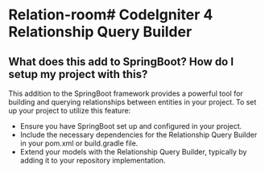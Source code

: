 # Relation-room# CodeIgniter 4 Relationship Query Builder

## What does this add to SpringBoot? How do I setup my project with this?

This addition to the SpringBoot framework provides a powerful tool for building and querying relationships between entities in your project. To set up your project to utilize this feature:

- Ensure you have SpringBoot set up and configured in your project.
- Include the necessary dependencies for the Relationship Query Builder in your pom.xml or build.gradle file.
- Extend your models with the Relationship Query Builder, typically by adding it to your repository implementation.
